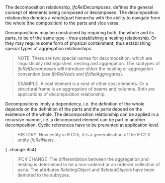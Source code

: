 ﻿The decomposition relationship, _IfcRelDecomposes_, defines the general concept of elements being composed or decomposed. The decomposition relationship denotes a whole/part hierarchy with the ability to navigate from the whole (the composition) to the parts and vice versa.

Decompositions may be constrained by requiring both, the whole and its parts, to be of the same type - thus establishing a nesting relationship. Or they may require some form of physical containment, thus establishing special types of aggregation relationships.

> NOTE&nbsp; There are two special names for decomposition, which are linguistically distinguished, nesting and aggregation. The subtypes of _IfcRelDecomposes_ will introduce either the nesting or aggregation convention (see _IfcRelNests_ and _IfcRelAggregates_).

> EXAMPLE&nbsp; A cost element is a nest of other cost elements. Or a structural frame is an aggregation of beams and columns. Both are applications of decomposition relationship.

Decompositions imply a dependency, i.e. the definition of the whole depends on the definition of the parts and the parts depend on the existence of the whole. The decomposition relationship can be applied in a recursive manner, i.e. a decomposed element can be part in another decomposition. Cyclic references have to be prevented at application level.

> HISTORY&nbsp; New entity in IFC1.5, it is a generalisation of the IFC2.0 entity _IfcRelNests_.

{ .change-ifc4}
> IFC4 CHANGE&nbsp; The differentiation between the aggregation and nesting is determined to be a non-ordered or an ordered collection of parts. The attributes _RelatingObject_ and _RelatedObjects_ have been demoted to the subtypes.
